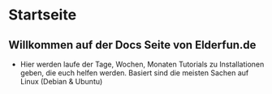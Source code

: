 # Startseite

## Willkommen auf der Docs Seite von Elderfun.de

* Hier werden laufe der Tage, Wochen, Monaten Tutorials zu Installationen geben, die euch helfen werden.
  Basiert sind die meisten Sachen auf Linux (Debian & Ubuntu)&#x20;
